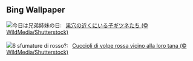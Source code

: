## Bing Wallpaper
![](https://www.bing.com/th?id=OHR.LittleFoxes_JA-JP4068111842_UHD.jpg&w=1000)今日は兄弟姉妹の日:&nbsp;&ensp;[巣穴の近くにいる子ギツネたち (© WildMedia/Shutterstock)](https://www.bing.com/th?id=OHR.LittleFoxes_JA-JP4068111842_UHD.jpg)
<br><br/>
![](https://www.bing.com/th?id=OHR.LittleFoxes_IT-IT0375371643_UHD.jpg&w=1000)6 sfumature di rosso?:&nbsp;&ensp;[Cuccioli di volpe rossa vicino alla loro tana (© WildMedia/Shutterstock)](https://www.bing.com/th?id=OHR.LittleFoxes_IT-IT0375371643_UHD.jpg)
<br><br/>

